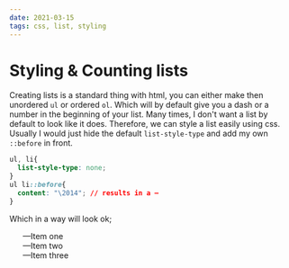 ```yaml
---
date: 2021-03-15
tags: css, list, styling
---
```


# Styling & Counting lists

Creating lists is a standard thing with html, you can either make then unordered `ul` or ordered `ol`. Which will by default give you a dash or a number in the beginning of your list. Many times, I don't want a list by default to look like it does. Therefore, we can style a list easily using css. Usually I would just hide the default `list-style-type` and add my own `::before` in front.

```css
ul, li{
  list-style-type: none;
}
ul li::before{
  content: "\2014"; // results in a —
}
```

Which in a way will look ok;

<style>
ul.example-list, ul.example-list li{
  list-style-type: none;
}
ul.example-list li::before{
  content: "\2014"; // results in a —
}
</style>
<div class="example">
  <ul class="example-list">
    <li>Item one</li>
    <li>Item two</li>
    <li>Item three</li>
  </ul>
</div>
